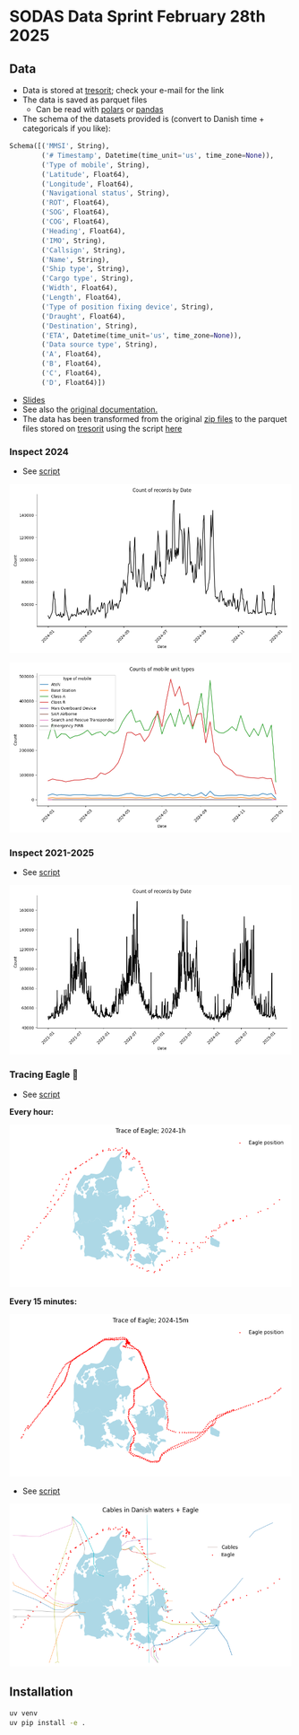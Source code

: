 # SODAS Data Sprint February 28th 2025

## Data

- Data is stored at [tresorit](https://tresorit.com/); check your e-mail for
  the link
- The data is saved as parquet files
  - Can be read with
    [polars](https://docs.pola.rs/api/python/dev/reference/api/polars.read_parquet.html)
    or
    [pandas](https://pandas.pydata.org/docs/reference/api/pandas.read_parquet.html)
- The schema of the datasets provided is (convert to Danish time + categoricals
  if you like):

```python
Schema([('MMSI', String),
        ('# Timestamp', Datetime(time_unit='us', time_zone=None)),
        ('Type of mobile', String),
        ('Latitude', Float64),
        ('Longitude', Float64),
        ('Navigational status', String),
        ('ROT', Float64),
        ('SOG', Float64),
        ('COG', Float64),
        ('Heading', Float64),
        ('IMO', String),
        ('Callsign', String),
        ('Name', String),
        ('Ship type', String),
        ('Cargo type', String),
        ('Width', Float64),
        ('Length', Float64),
        ('Type of position fixing device', String),
        ('Draught', Float64),
        ('Destination', String),
        ('ETA', Datetime(time_unit='us', time_zone=None)),
        ('Data source type', String),
        ('A', Float64),
        ('B', Float64),
        ('C', Float64),
        ('D', Float64)])
```

- [Slides](https://jsr-p.github.io/slides/data-sprint-feb25/#/title-slide)
- See also the [original documentation.](http://web.ais.dk/aisdata/!_README_information_CSV_files.txt)
- The data has been transformed from the original [zip
  files](http://web.ais.dk/aisdata/) to the parquet files stored on
  [tresorit](https://tresorit.com/) using the script
  [here](scripts/zip_proc.py)

### Inspect 2024

- See [script](scripts/queries.py)

![](figs/aisdk-plot-2024-1h.png)

![](figs/aisdk-2024-1h-plot-mobile-type.png)

### Inspect 2021-2025

- See [script](scripts/queries-all.py)

![](figs/aisdk-plot-all.png)

### Tracing Eagle 🦅

- See [script](scripts/trace_eagle.py)

**Every hour:**

![](figs/trace_eagle-2024-1h.png)

**Every 15 minutes:**

![](figs/trace_eagle-2024-15m.png)

- See [script](scripts/cables.py)

![](figs/cables.png)

## Installation

```bash
uv venv
uv pip install -e .
```
